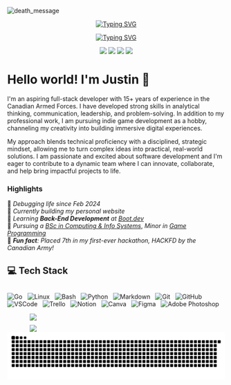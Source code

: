 ![death_message](https://github.com/user-attachments/assets/68d69098-3066-4ca0-b2b2-1eb6471bb4a5)

<p align="center">
<a href="https://git.io/typing-svg"><img src="https://readme-typing-svg.demolab.com?font=Roboto+Mono&weight=500&size=40&duration=3000&pause=500&color=18677F&center=true&vCenter=true&width=435&height=50&lines=Full+Stack+Web+Dev;Indie+Game+Dev" alt="Typing SVG" /></a>
</p>
<p align="center">
<a href="https://git.io/typing-svg"><img src="https://readme-typing-svg.demolab.com?font=Roboto+Mono&weight=500&size=30&duration=3000&pause=500&color=18677F&center=true&vCenter=true&width=435&height=50&lines=Coding%2C+Creating%2C+Gaming" alt="Typing SVG" /></a>
</p>
<p align="center">
<a href = "mailto: justin.mnge@gmail.com"><img src="https://img.shields.io/badge/Gmail-D14836?style=for-the-badge&logo=gmail&logoColor=white"></a>
<a href="https://www.facebook.com/justin.mnge1"><img src="https://img.shields.io/badge/Facebook-1DA1F2?style=for-the-badge&logo=facebook&logoColor=white"></a>
<a href="https://www.instagram.com/j.mnge/"><img src="https://img.shields.io/badge/Instagram-E4405F?style=for-the-badge&logo=instagram&logoColor=white"></a>
<a href="https://www.linkedin.com/in/justin-mnge/"><img src="https://img.shields.io/badge/LinkedIn-0077B5?style=for-the-badge&logo=linkedin&logoColor=white"></a>
</p>

<h1> Hello world! I'm Justin 👋 </h1>

I'm an aspiring full-stack developer with 15+ years of experience in the Canadian Armed Forces. I have developed strong skills in analytical thinking, communication, leadership, and problem-solving. In addition to my professional work, I am pursuing indie game development as a hobby, channeling my creativity into building immersive digital experiences.

My approach blends technical proficiency with a disciplined, strategic mindset, allowing me to turn complex ideas into practical, real-world solutions. I am passionate and excited about software development and I'm eager to contribute to a dynamic team where I can innovate, collaborate, and help bring impactful projects to life.

### Highlights 
 
<p align="left">
 
 🐛 *Debugging life since Feb 2024*<br>
🔭 *Currently building my personal website*<br>
🌱 *Learning __Back-End Development__ at* [*Boot.dev*](https://boot.dev)<br>
🎯 *Pursuing a* [*BSc in Computing & Info Systems*](https://www.athabascau.ca/programs/summary/bachelor-of-science-in-computing-and-information-systems.html#overview), *Minor in* [*Game Programming*](https://www.athabascau.ca/calendar/undergraduate/program-regulations/degrees/bsc-minor-in-game-programming.html)<br>
🎲 *__Fun fact__: Placed 7th in my first-ever hackathon, HACKFD by the Canadian Army!*<br>

## 💻 Tech Stack

<div style="display: inline-block;">
          
  <img alt="Go" height="40" width="40" src="https://cdn.jsdelivr.net/gh/devicons/devicon@latest/icons/go/go-original.svg" />&nbsp;&nbsp;
  <img alt="Linux" height="40" width="40" src="https://cdn.jsdelivr.net/gh/devicons/devicon/icons/linux/linux-original.svg" />&nbsp;&nbsp;
  <img alt="Bash" height="40" width="40" src="https://cdn.jsdelivr.net/gh/devicons/devicon/icons/bash/bash-original.svg" />&nbsp;&nbsp;
  <img alt="Python" height="40" width="40" src="https://cdn.jsdelivr.net/gh/devicons/devicon@latest/icons/python/python-original.svg" />&nbsp;&nbsp;
  <img alt="Markdown" height="40" width="40" src="https://cdn.jsdelivr.net/gh/devicons/devicon@latest/icons/markdown/markdown-original.svg" />&nbsp;&nbsp;
  <img alt="Git" height="40" width="40" src="https://cdn.jsdelivr.net/gh/devicons/devicon/icons/git/git-original.svg" />&nbsp;&nbsp;
  <img alt="GitHub" height="40" width="40" src="https://cdn.jsdelivr.net/gh/devicons/devicon/icons/github/github-original.svg" />&nbsp;&nbsp;
  <img alt="VSCode" height="40" width="40" src="https://cdn.jsdelivr.net/gh/devicons/devicon@latest/icons/vscode/vscode-original.svg" />&nbsp;&nbsp;
  <img alt="Trello" height="40" width="40" src="https://cdn.jsdelivr.net/gh/devicons/devicon@latest/icons/trello/trello-original.svg" />&nbsp;&nbsp;
  <img alt="Notion" height="40" width="40" src="https://cdn.jsdelivr.net/gh/devicons/devicon@latest/icons/notion/notion-original.svg" />&nbsp;&nbsp;
  <img alt="Canva" height="40" width="40" src="https://cdn.jsdelivr.net/gh/devicons/devicon@latest/icons/canva/canva-original.svg" />&nbsp;&nbsp;
  <img alt="Figma" height="40" width="40" src="https://cdn.jsdelivr.net/gh/devicons/devicon@latest/icons/figma/figma-original.svg" />&nbsp;&nbsp;
 <img alt="Adobe Photoshop" height="40" width="40" src="https://cdn.jsdelivr.net/gh/devicons/devicon@latest/icons/photoshop/photoshop-original.svg" />
</div>

<br>
<div align="center" style="display: flex; justify-content: center; gap: 10px; flex-wrap: wrap;">
  <img style="min-width: 400px; max-width: 48%;" src="https://github-readme-stats.vercel.app/api?username=justinmnge&show_icons=true&theme=noctis_minimus" />
  <img style="min-width: 400px; max-width: 48%;" src="https://github-readme-stats-git-masterrstaa-rickstaa.vercel.app/api/top-langs?username=justinmnge&show_icons=true&locale=en&layout=compact&theme=noctis_minimus&langs_count=10&card_width=320" />
</div>

<picture>
  <source media="(prefers-color-scheme: dark)" srcset="https://raw.githubusercontent.com/justinmnge/justinmnge/output/github-snake-dark.svg" />
  <source media="(prefers-color-scheme: light)" srcset="https://raw.githubusercontent.com/justinmnge/justinmnge/output/github-snake.svg" />
  <img alt="github-snake" src="https://raw.githubusercontent.com/justinmnge/justinmnge/output/github-snake.svg" />
</picture>

<!--
**justinmnge/justinmnge** is a ✨ _special_ ✨ repository because its `README.md` (this file) appears on your GitHub profile.

Here are some ideas to get you started:

- 🔭 I’m currently working on ...
- 🌱 I’m currently learning ...
- 👯 I’m looking to collaborate on ...
- 🤔 I’m looking for help with ...
- 💬 Ask me about ...
- 📫 How to reach me: ...
- 😄 Pronouns: ...
- ⚡ Fun fact: ...
-->
